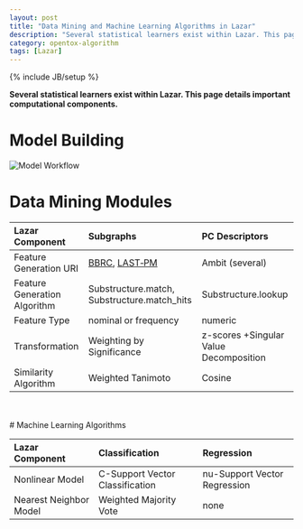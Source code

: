 ```yaml
---
layout: post
title: "Data Mining and Machine Learning Algorithms in Lazar"
description: "Several statistical learners exist within Lazar. This page details important computational components."
category: opentox-algorithm
tags: [Lazar]
---
```

{% include JB/setup %}

**Several statistical learners exist within Lazar. This page details important computational components.**

# Model Building

![Model Workflow](http://www.maunz.de/wordpress/wp-content/uploads/2012/01/Workflow_Model4.png)

# Data Mining Modules

|Lazar Component|Subgraphs|PC Descriptors|
|:--------------|:--------|:-------------|
|Feature Generation URI|[BBRC](http://bbrc.maunz.de), [LAST‑PM](http://last-pm.maunz.de)|Ambit (several)|
|Feature Generation Algorithm|Substructure.match, Substructure.match_hits|Substructure.lookup|
|Feature Type|nominal or frequency|numeric|
|Transformation|Weighting by Significance|z-scores +Singular Value Decomposition|
|Similarity Algorithm|Weighted Tanimoto|Cosine|

<br /> 
<br /> 
# Machine Learning Algorithms

|Lazar Component|Classification|Regression|
|:--------------|:-------------|:---------|
|Nonlinear Model|C-Support Vector Classification|nu-Support Vector Regression|
|Nearest Neighbor Model|Weighted Majority Vote|none|
